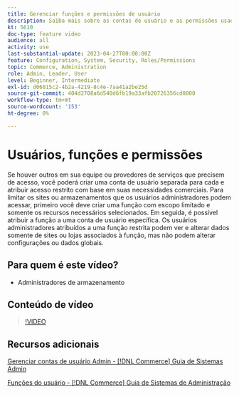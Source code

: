 ```yaml
---
title: Gerenciar funções e permissões de usuário
description: Saiba mais sobre as contas de usuário e as permissões usadas para controlar o acesso ao site do  [!DNL Commerce]  e armazenar dados no Administrador.
kt: 5610
doc-type: feature video
audience: all
activity: use
last-substantial-update: 2023-04-27T00:00:00Z
feature: Configuration, System, Security, Roles/Permissions
topic: Commerce, Administration
role: Admin, Leader, User
level: Beginner, Intermediate
exl-id: d06815c2-4b2a-4219-8c4e-7aa41a2be25d
source-git-commit: 404d2708a6d540d6fb19a33afb20726356cd8000
workflow-type: tm+mt
source-wordcount: '153'
ht-degree: 0%

---
```


# Usuários, funções e permissões

Se houver outros em sua equipe ou provedores de serviços que precisem de acesso, você poderá criar uma conta de usuário separada para cada e atribuir acesso restrito com base em suas necessidades comerciais. Para limitar os sites ou armazenamentos que os usuários administradores podem acessar, primeiro você deve criar uma função com escopo limitado e somente os recursos necessários selecionados. Em seguida, é possível atribuir a função a uma conta de usuário específica. Os usuários administradores atribuídos a uma função restrita podem ver e alterar dados somente de sites ou lojas associados à função, mas não podem alterar configurações ou dados globais.

## Para quem é este vídeo?

- Administradores de armazenamento

## Conteúdo de vídeo

>[!VIDEO](https://video.tv.adobe.com/v/343654?quality=12&learn=on)

## Recursos adicionais

[Gerenciar contas de usuário Admin - [!DNL Commerce] Guia de Sistemas Admin](https://experienceleague.adobe.com/docs/commerce-admin/systems/user-accounts/permissions-users-all.html?lang=pt-BR)

[Funções do usuário - [!DNL Commerce] Guia de Sistemas de Administração](https://experienceleague.adobe.com/docs/commerce-admin/systems/user-accounts/permissions-user-roles.html?lang=pt-BR)
